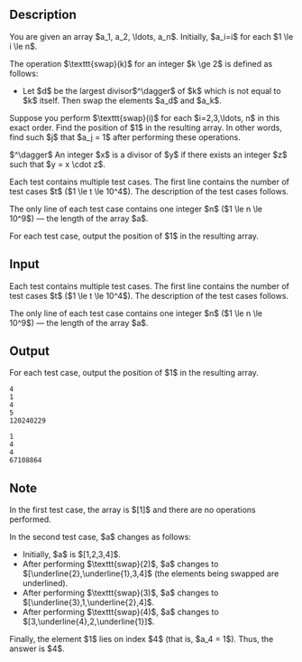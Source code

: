 ## Description

<div><p>You are given an array $a_1, a_2, \ldots, a_n$. Initially, $a_i=i$ for each $1 \le i \le n$.</p><p>The operation $\texttt{swap}(k)$ for an integer $k \ge 2$ is defined as follows: </p><ul> <li> Let $d$ be the largest divisor$^\dagger$ of $k$ which is not equal to $k$ itself. Then swap the elements $a_d$ and $a_k$. </li></ul><p>Suppose you perform $\texttt{swap}(i)$ for each $i=2,3,\ldots, n$ in this exact order. Find the position of $1$ in the resulting array. In other words, find such $j$ that $a_j = 1$ after performing these operations.</p><p>$^\dagger$ An integer $x$ is a divisor of $y$ if there exists an integer $z$ such that $y = x \cdot z$.</p></div><div class="input-specification"><p>Each test contains multiple test cases. The first line contains the number of test cases $t$ ($1 \le t \le 10^4$). The description of the test cases follows.</p><p>The only line of each test case contains one integer $n$ ($1 \le n \le 10^9$)&nbsp;— the length of the array $a$.</p></div><div class="output-specification"><p>For each test case, output the position of $1$ in the resulting array.</p></div>

## Input

<p>Each test contains multiple test cases. The first line contains the number of test cases $t$ ($1 \le t \le 10^4$). The description of the test cases follows.</p><p>The only line of each test case contains one integer $n$ ($1 \le n \le 10^9$)&nbsp;— the length of the array $a$.</p>

## Output

<p>For each test case, output the position of $1$ in the resulting array.</p>





```input1|2,4
4
1
4
5
120240229
```




```output1
1
4
4
67108864
```



## Note

<p>In the first test case, the array is $[1]$ and there are no operations performed.</p><p>In the second test case, $a$ changes as follows:</p><ul> <li> Initially, $a$ is $[1,2,3,4]$. </li><li> After performing $\texttt{swap}(2)$, $a$ changes to $[\underline{2},\underline{1},3,4]$ (the elements being swapped are underlined). </li><li> After performing $\texttt{swap}(3)$, $a$ changes to $[\underline{3},1,\underline{2},4]$. </li><li> After performing $\texttt{swap}(4)$, $a$ changes to $[3,\underline{4},2,\underline{1}]$. </li></ul><p>Finally, the element $1$ lies on index $4$ (that is, $a_4 = 1$). Thus, the answer is $4$.</p>
